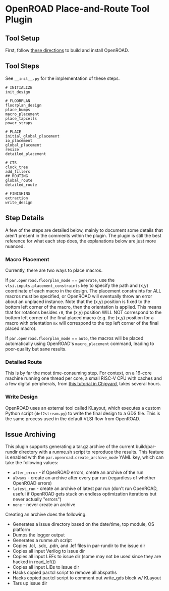 OpenROAD Place-and-Route Tool Plugin
====================================


Tool Setup
----------

First, follow [these directions](https://github.com/The-OpenROAD-Project/OpenROAD#build) to build and install OpenROAD.



Tool Steps
----------

See ``__init__.py`` for the implementation of these steps.

    # INITIALIZE
    init_design
    
    # FLOORPLAN
    floorplan_design
    place_bumps
    macro_placement
    place_tapcells 
    power_straps 
   
    # PLACE
    initial_global_placement
    io_placement
    global_placement
    resize
    detailed_placement
    
    # CTS
    clock_tree
    add_fillers 
    ## ROUTING
    global_route
    detailed_route
    
    # FINISHING
    extraction
    write_design


Step Details
------------

A few of the steps are detailed below, mainly to document some details that aren't present in the comments within the plugin.
The plugin is still the best reference for what each step does, the explanations below are just more nuanced.


### Macro Placement

Currently, there are two ways to place macros.

If ``par.openroad.floorplan_mode`` == ``generate``, use the ``vlsi.inputs.placement_constraints`` key to specify the path and (x,y) coordinate of each macro in the design. The placement constraints for ALL macros must be specified, or OpenROAD will eventually throw an error about an unplaced instance.
Note that the (x,y) position is fixed to the bottom left corner of the macro, then the orientation is applied. This means that for rotations besides ``r0``, the (x,y) position WILL NOT correspond to the bottom left corner of the final placed macro (e.g. the (x,y) position for a macro with orientation ``mx`` will correspond to the top left corner of the final placed macro).

If ``par.openroad.floorplan_mode`` == ``auto``, the macros will be placed automatically using OpenROAD's ``macro_placement`` command, leading to poor-quality but sane results.


### Detailed Route

This is by far the most time-consuming step.
For context, on a 16-core machine running one thread per core, 
a small RISC-V CPU with caches and a few digital peripherals, from
[this tutorial in Chipyard](https://chipyard.readthedocs.io/en/stable/VLSI/Sky130-OpenROAD-Tutorial.html),
takes several hours.

### Write Design
OpenROAD uses an external tool called KLayout, which executes a custom Python script (``def2stream.py``)
to write the final design to a GDS file.
This is the same process used in the default VLSI flow from OpenROAD.

Issue Archiving
---------------
This plugin supports generating a tar.gz archive of the current build/par-rundir directory with a runme.sh script to reproduce the results.
This feature is enabled with the ``par.openroad.create_archive_mode`` YAML key, which can take the following values:
* ``after_error`` - if OpenROAD errors, create an archive of the run
* ``always`` - create an archive after every par run (regardless of whether OpenROAD errors)
* ``latest_run`` - create an archive of latest par run (don't run OpenROAD, useful if OpenROAD gets stuck on endless optimization iterations but never actually "errors")
* ``none`` - never create an archive

Creating an archive does the following:
* Generates a issue directory based on the date/time, top module, OS platform
* Dumps the logger output
* Generates a runme.sh script
* Copies .tcl, .sdc, .pdn, and .lef files in par-rundir to the issue dir
* Copies all input Verilog to issue dir
* Copies all input LEFs to issue dir (some may not be used since they are hacked in read_lef())
* Copies all input LIBs to issue dir
* Hacks copied par.tcl script to remove all abspaths
* Hacks copied par.tcl script to comment out write_gds block w/ KLayout
* Tars up issue dir